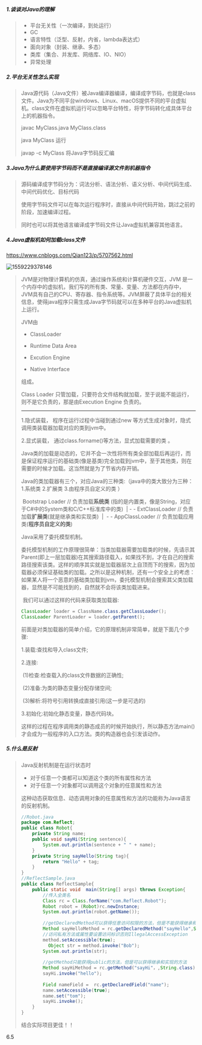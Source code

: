 ##### 1.谈谈对Java的理解

> * 平台无关性（一次编译，到处运行）
> * GC
> * 语言特性（泛型、反射，内省，lambda表达式）
> * 面向对象（封装、继承、多态）
> * 类库（集合、并发库、网络库、IO、NIO）
> * 异常处理



##### 2.平台无关性怎么实现

> Java源代码（Java文件）被Java编译器编译，编译成字节码，也就是class文件。Java为不同平台windows、Linux、macOS提供不同的平台虚拟机。class文件在虚拟机运行可以忽略平台特性，将字节码转化成具体平台上的机器指令。
>
> javac	MyClass.java	MyClass.class
>
> java	MyClass	运行
>
> javap -c MyClass	将Java字节码反汇编



##### 3.Java为什么要使用字节码而不是直接编译源文件到机器指令

> 源码编译成字节码分为：词法分析、语法分析、语义分析、中间代码生成、中间代码优化、目标代码
>
> 使用字节码文件可以在每次运行程序时，直接从中间代码开始，跳过之前的阶段，加速编译过程。
>
> 
>
> 同时也可以将其他语言编译成字节码文件让Java虚拟机兼容其他语言。



##### 4.Java虚拟机如何加载class文件 

<https://www.cnblogs.com/Qian123/p/5707562.html>

![1559229378146](C:\Users\chrisz\AppData\Roaming\Typora\typora-user-images\1559229378146.png)

> JVM是对物理计算机的仿真，通过操作系统和计算机硬件交互，JVM 是一个内存中的虚拟机，我们写的所有类、常量、变量、方法都在内存中，JVM具有自己的CPU、寄存器、指令系统等。JVM屏蔽了具体平台的相关信息，使得java程序只需生成Java字节码就可以在多种平台的Java虚拟机上运行。
>
> 
>
> JVM由
>
> * ClassLoader
>
> * Runtime Data Area
>
> * Excution Engine
>
> * Native Interface
>
> 组成。
>
> 
>
> Class Loader 只管加载，只要符合文件结构就加载，至于说能不能运行，则不是它负责的，那是由Execution Engine 负责的。
>
> ---
>
> 1.隐式装载， 程序在运行过程中当碰到通过new 等方式生成对象时，隐式调用类装载器加载对应的类到jvm中。
>
> 2.显式装载， 通过class.forname()等方法，显式加载需要的类 。
>
> 
>
> Java类的加载是动态的，它并不会一次性将所有类全部加载后再运行，而是保证程序运行的基础类(像是基类)完全加载到jvm中，至于其他类，则在需要的时候才加载。这当然就是为了节省内存开销。
>
> 
>
> Java的类加载器有三个，对应Java的三种类:（java中的类大致分为三种：   1.系统类   2.扩展类 3.由程序员自定义的类 ）
>
> ​     Bootstrap Loader  // 负责加载**系统类** (指的是内置类，像是String，对应于C#中的System类和C/C++标准库中的类)
> ​            | 
> ​          \- - ExtClassLoader   // 负责加载**扩展类**(就是继承类和实现类)
> ​                          | 
> ​                      \- - AppClassLoader   // 负责加载应用类(**程序员自定义的类**)
>
> Java采用了委托模型机制。
>
> 委托模型机制的工作原理很简单：当类加载器需要加载类的时候，先请示其Parent(即上一层加载器)在其搜索路径载入，如果找不到，才在自己的搜索路径搜索该类。这样的顺序其实就是加载器层次上自顶而下的搜索，因为加载器必须保证基础类的加载。之所以是这种机制，还有一个安全上的考虑：如果某人将一个恶意的基础类加载到jvm，委托模型机制会搜索其父类加载器，显然是不可能找到的，自然就不会将该类加载进来。
>
> ​      我们可以通过这样的代码来获取类加载器:
>
> ```java
> ClassLoader loader = ClassName.class.getClassLoader();
> ClassLoader ParentLoader = loader.getParent();
> ```
>
> 前面是对类加载器的简单介绍，它的原理机制非常简单，就是下面几个步骤:
>
> 1.装载:查找和导入class文件;
>
> 2.连接:
>
> ​      (1)检查:检查载入的class文件数据的正确性;
>
> ​      (2)准备:为类的静态变量分配存储空间;
>
> ​      (3)解析:将符号引用转换成直接引用(这一步是可选的)
>
> 3.初始化:初始化静态变量，静态代码块。
>
> ​      这样的过程在程序调用类的静态成员的时候开始执行，所以静态方法main()才会成为一般程序的入口方法。类的构造器也会引发该动作。



##### 5.什么是反射

> Java反射机制是在运行状态时
>
> * 对于任意一个类都可以知道这个类的所有属性和方法
> * 对于任意一个对象都可以调用这个对象的任意属性和方法
>
> 这种动态获取信息、动态调用对象的任意属性和方法的功能称为Java语言的反射机制。
>
> ```java
> //Robot.java
> package com.Reflect;
> public class Robot{
>     private String name;
>     public void sayHi(String sentence){
>         System.out.println(sentence + " " + name);
>     }
>     private String sayHello(String tag){
>         return "Hello" + tag;
>     }
> }
> //ReflectSample.java
> public class ReflectSample{
>     public static void  main(String[] args) throws Exception{
>         //传入全类名
>         Class rc = Class.forName("com.Reflect.Robot");
>         Robot robot = (Robot)rc.newInstance;
>         System.out.println(robot.getName());
>         
>         //getDeclaredMethod可以获得任意访问权限的方法，但是不能获得继承和实现的方法	
>         Method sayHelloMethod = rc.getDeclaredMethod("sayHello",String.class);
>         //访问私有方法或属性要设置访问标识否则IllegalAccessException
>         method.setAccessible(true);
>        	Object str = method.invoke("Bob");
>         System.out.println(str);
>         
>         //getMethod只能获得public的方法，但是可以获得继承和实现的方法	
>         Method sayHiMethod = rc.getMethod("sayHi"，,String.class);
>         sayHi.invoke("hello");
>         
>         Field nameField =  rc.getDeclaredField("name");
>         name.setAccessible(true);
>         name.set("tom");
>         sayHi.invoke();
>     }
> }
> ```
>
> 结合实际项目更佳！！



6.5

